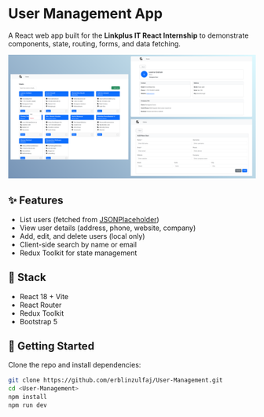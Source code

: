 # User Management App

A React web app built for the **Linkplus IT React Internship** to demonstrate components, state, routing, forms, and data fetching.

![App Preview](screenshot.png)

## ✨ Features
- List users (fetched from [JSONPlaceholder](https://jsonplaceholder.typicode.com/users))  
- View user details (address, phone, website, company)  
- Add, edit, and delete users (local only)  
- Client-side search by name or email  
- Redux Toolkit for state management  

## 🧰 Stack
- React 18 + Vite  
- React Router  
- Redux Toolkit  
- Bootstrap 5  

## 🚀 Getting Started

Clone the repo and install dependencies:

```bash
git clone https://github.com/erblinzulfaj/User-Management.git
cd <User-Management>
npm install
npm run dev
